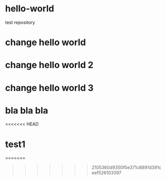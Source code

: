 # hello-world
test repository
# change hello world
# change hello world 2
# change hello world 3


# bla bla bla
<<<<<<< HEAD

# test1 
=======
>>>>>>> 2105360d9350f5e371c8891d391ceef526103397
